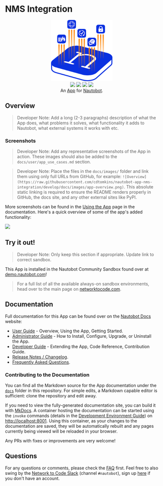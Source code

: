 # NMS Integration

<!--
Developer Note - Remove Me!

The README will have certain links/images broken until the PR is merged into `develop`. Update the GitHub links with whichever branch you're using (main etc.) if different.

The logo of the project is a placeholder (docs/images/icon-nautobot-nms-integration.png) - please replace it with your app icon, making sure it's at least 200x200px and has a transparent background!

To avoid extra work and temporary links, make sure that publishing docs (or merging a PR) is done at the same time as setting up the docs site on RTD, then test everything.
-->

<p align="center">
  <img src="https://raw.githubusercontent.com/cdtomkins/nautobot-app-nms-integration/develop/docs/images/icon-nautobot-nms-integration.png" class="logo" height="200px">
  <br>
  <a href="https://github.com/cdtomkins/nautobot-app-nms-integration/actions"><img src="https://github.com/cdtomkins/nautobot-app-nms-integration/actions/workflows/ci.yml/badge.svg?branch=main"></a>
  <a href="https://docs.nautobot.com/projects/nautobot-nms-integration/en/latest/"><img src="https://readthedocs.org/projects/nautobot-app-nms-integration/badge/"></a>
  <a href="https://pypi.org/project/nautobot-nms-integration/"><img src="https://img.shields.io/pypi/v/nautobot-nms-integration"></a>
  <a href="https://pypi.org/project/nautobot-nms-integration/"><img src="https://img.shields.io/pypi/dm/nautobot-nms-integration"></a>
  <br>
  An <a href="https://networktocode.com/nautobot-apps/">App</a> for <a href="https://nautobot.com/">Nautobot</a>.
</p>

## Overview

> Developer Note: Add a long (2-3 paragraphs) description of what the App does, what problems it solves, what functionality it adds to Nautobot, what external systems it works with etc.

### Screenshots

> Developer Note: Add any representative screenshots of the App in action. These images should also be added to the `docs/user/app_use_cases.md` section.

> Developer Note: Place the files in the `docs/images/` folder and link them using only full URLs from GitHub, for example: `![Overview](https://raw.githubusercontent.com/cdtomkins/nautobot-app-nms-integration/develop/docs/images/app-overview.png)`. This absolute static linking is required to ensure the README renders properly in GitHub, the docs site, and any other external sites like PyPI.

More screenshots can be found in the [Using the App](https://docs.nautobot.com/projects/nautobot-nms-integration/en/latest/user/app_use_cases/) page in the documentation. Here's a quick overview of some of the app's added functionality:

![](https://raw.githubusercontent.com/cdtomkins/nautobot-app-nms-integration/develop/docs/images/placeholder.png)

## Try it out!

> Developer Note: Only keep this section if appropriate. Update link to correct sandbox.

This App is installed in the Nautobot Community Sandbox found over at [demo.nautobot.com](https://demo.nautobot.com/)!

> For a full list of all the available always-on sandbox environments, head over to the main page on [networktocode.com](https://www.networktocode.com/nautobot/sandbox-environments/).

## Documentation

Full documentation for this App can be found over on the [Nautobot Docs](https://docs.nautobot.com) website:

- [User Guide](https://docs.nautobot.com/projects/nautobot-nms-integration/en/latest/user/app_overview/) - Overview, Using the App, Getting Started.
- [Administrator Guide](https://docs.nautobot.com/projects/nautobot-nms-integration/en/latest/admin/install/) - How to Install, Configure, Upgrade, or Uninstall the App.
- [Developer Guide](https://docs.nautobot.com/projects/nautobot-nms-integration/en/latest/dev/contributing/) - Extending the App, Code Reference, Contribution Guide.
- [Release Notes / Changelog](https://docs.nautobot.com/projects/nautobot-nms-integration/en/latest/admin/release_notes/).
- [Frequently Asked Questions](https://docs.nautobot.com/projects/nautobot-nms-integration/en/latest/user/faq/).

### Contributing to the Documentation

You can find all the Markdown source for the App documentation under the [`docs`](https://github.com/cdtomkins/nautobot-app-nms-integration/tree/develop/docs) folder in this repository. For simple edits, a Markdown capable editor is sufficient: clone the repository and edit away.

If you need to view the fully-generated documentation site, you can build it with [MkDocs](https://www.mkdocs.org/). A container hosting the documentation can be started using the `invoke` commands (details in the [Development Environment Guide](https://docs.nautobot.com/projects/nautobot-nms-integration/en/latest/dev/dev_environment/#docker-development-environment)) on [http://localhost:8001](http://localhost:8001). Using this container, as your changes to the documentation are saved, they will be automatically rebuilt and any pages currently being viewed will be reloaded in your browser.

Any PRs with fixes or improvements are very welcome!

## Questions

For any questions or comments, please check the [FAQ](https://docs.nautobot.com/projects/nautobot-nms-integration/en/latest/user/faq/) first. Feel free to also swing by the [Network to Code Slack](https://networktocode.slack.com/) (channel `#nautobot`), sign up [here](http://slack.networktocode.com/) if you don't have an account.
